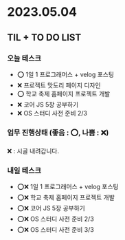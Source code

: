 # 2023.05.04

## TIL + TO DO LIST

### 오늘 테스크

- ⭕ 1일 1 프로그래머스 + velog 포스팅
- ❌ 프로젝트 맛도리 페이지 디자인
- ⭕ 학교 축제 홈페이지 프로젝트 개발
- ❌ 코어 JS 5장 공부하기
- ❌ OS 스터디 사전 준비 2/3

### 업무 진행상태 (좋음 : ⭕, 나쁨 : ❌)

❌ : 시골 내려갑니다.

### 내일 테스크

- ⭕❌ 1일 1 프로그래머스 + velog 포스팅
- ⭕❌ 학교 축제 홈페이지 프로젝트 개발
- ⭕❌ 코어 JS 5장 공부하기
- ⭕❌ OS 스터디 사전 준비 2/3
- ⭕❌ OS 스터디 사전 준비 3/3
